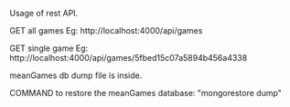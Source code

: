 Usage of rest API.

GET all games
Eg: http://localhost:4000/api/games

GET single game
Eg: http://localhost:4000/api/games/5fbed15c07a5894b456a4338

meanGames db dump file is inside.

COMMAND to restore the meanGames database:
"mongorestore dump"